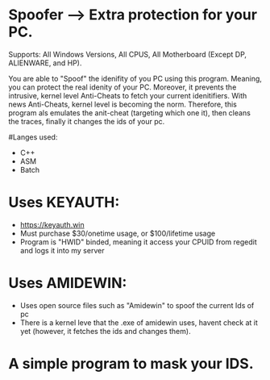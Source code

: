 # Spoofer --> Extra protection for your PC.
Supports: All Windows Versions, All CPUS, All Motherboard (Except DP, ALIENWARE, and HP). 


You are able to "Spoof" the idenifity of you PC using this program. Meaning, you can protect the real idenity of your PC. Moreover, it prevents the intrusive, kernel level Anti-Cheats to fetch your current idenitifiers. With news Anti-Cheats, kernel level is becoming the norm. Therefore, this program als emulates the anit-cheat (targeting which one it), then cleans the traces, finally it changes the ids of your pc. 

#Langes used: 
  - C++
  - ASM
  - Batch 
  
# Uses KEYAUTH:
  - https://keyauth.win
  - Must purchase $30/onetime usage, or $100/lifetime usage
  - Program is "HWID" binded, meaning it access your CPUID from regedit and logs it into my server
 
 # Uses AMIDEWIN:
  - Uses open source files such as "Amidewin" to spoof the current Ids of pc
  - There is a kernel leve that the .exe of amidewin uses, havent check at it yet (however, it fetches the ids and changes them).
 
 # A simple program to mask your IDS. 
